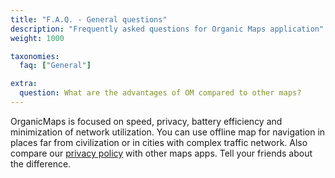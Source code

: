 ```yaml
---
title: "F.A.Q. - General questions"
description: "Frequently asked questions for Organic Maps application"
weight: 1000

taxonomies:
  faq: ["General"]

extra:
  question: What are the advantages of OM compared to other maps?
---
```


OrganicMaps is focused on speed, privacy, battery efficiency and minimization of network utilization.
You can use offline map for navigation in places far from civilization or in cities with complex traffic network.
Also compare our [privacy policy](/privacy) with other maps apps. Tell your friends about the difference. 
